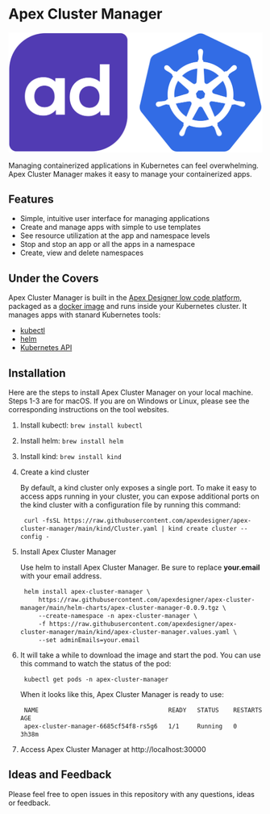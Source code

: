 # Apex Cluster Manager

![Apex Cluster Manager Logo](/resources/ad-k8-logo.png)

Managing containerized applications in Kubernetes can feel overwhelming.
Apex Cluster Manager makes it easy to manage your containerized apps.

## Features

- Simple, intuitive user interface for managing applications
- Create and manage apps with simple to use templates
- See resource utilization at the app and namespace levels
- Stop and stop an app or all the apps in a namespace
- Create, view and delete namespaces

## Under the Covers

Apex Cluster Manager 
is built in the [Apex Designer low code platform](https://apexdesigner.io), 
packaged as a [docker image](https://hub.docker.com/r/apexbpm/apex-cluster-manager)
and runs inside your Kubernetes cluster. 
It manages apps with stanard Kubernetes tools:

- [kubectl](https://kubernetes.io/docs/reference/kubectl/kubectl/)
- [helm](https://helm.sh/)
- [Kubernetes API](https://kubernetes.io/docs/concepts/overview/kubernetes-api/)

## Installation

Here are the steps to install Apex Cluster Manager on your local machine. 
Steps 1-3 are for macOS. 
If you are on Windows or Linux, please see the corresponding instructions on the tool websites.

1. Install kubectl: `brew install kubectl`
1. Install helm: `brew install helm`
1. Install kind: `brew install kind`
1. Create a kind cluster

    By default, a kind cluster only exposes a single port.
    To make it easy to access apps running in your cluster, 
    you can expose additional ports on the kind cluster with a configuration file by running this command:

        curl -fsSL https://raw.githubusercontent.com/apexdesigner/apex-cluster-manager/main/kind/Cluster.yaml | kind create cluster --config -

1. Install Apex Cluster Manager

    Use helm to install Apex Cluster Manager. Be sure to replace **your.email** with your email address.

        helm install apex-cluster-manager \
            https://raw.githubusercontent.com/apexdesigner/apex-cluster-manager/main/helm-charts/apex-cluster-manager-0.0.9.tgz \
            --create-namespace -n apex-cluster-manager \
            -f https://raw.githubusercontent.com/apexdesigner/apex-cluster-manager/main/kind/apex-cluster-manager.values.yaml \
            --set adminEmails=your.email
1. It will take a while to download the image and start the pod.
You can use this command to watch the status of the pod:
  
        kubectl get pods -n apex-cluster-manager
        
    When it looks like this, Apex Cluster Manager is ready to use:
    
        NAME                                    READY   STATUS    RESTARTS   AGE
        apex-cluster-manager-6685cf54f8-rs5g6   1/1     Running   0          3h38m

1. Access Apex Cluster Manager at http://localhost:30000

## Ideas and Feedback

Please feel free to open issues in this repository with any questions, ideas or feedback.
